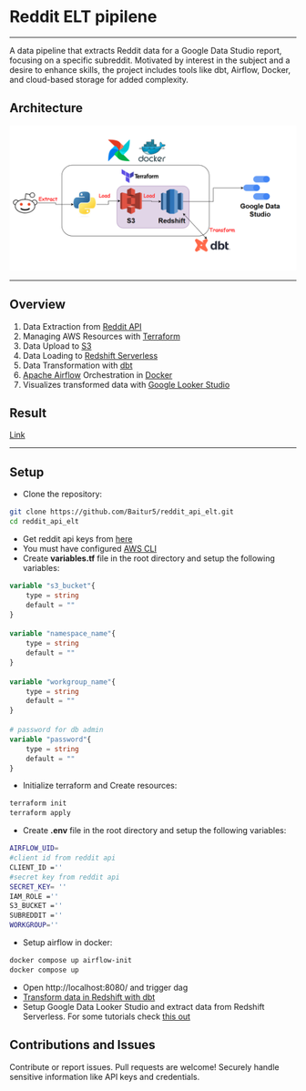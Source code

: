 
# Reddit ELT pipilene
------
A data pipeline that extracts Reddit data for a Google Data Studio report, focusing on a specific subreddit. Motivated by interest in the subject and a desire to enhance skills, the project includes tools like dbt, Airflow, Docker, and cloud-based storage for added complexity.

## Architecture
![architecture](./images/architecture.png)

------

## Overview 
1. Data Extraction from [Reddit API](https://www.reddit.com/dev/api/)
2. Managing AWS Resources with [Terraform](https://developer.hashicorp.com/terraform/intro)
3. Data Upload to [S3](https://aws.amazon.com/s3/)
4. Data Loading to [Redshift Serverless](https://aws.amazon.com/redshift/redshift-serverless/)
5. Data Transformation with [dbt](https://www.getdbt.com/)
6. [Apache Airflow](https://airflow.apache.org/) Orchestration in [Docker](https://www.docker.com/)
7. Visualizes transformed data with [Google Looker Studio](https://lookerstudio.google.com/)

## Result
[Link](https://lookerstudio.google.com/reporting/fdfc7645-fbee-47cc-a06f-25a40b2a61fa)



------
## Setup
- Clone the repository:
```bash
git clone https://github.com/Baitur5/reddit_api_elt.git
cd reddit_api_elt
```
- Get reddit api keys from [here](https://www.reddit.com/prefs/apps)
- You must have configured [AWS CLI](https://docs.aws.amazon.com/cli/latest/userguide/cli-chap-configure.html)
- Create **variables.tf** file in the root directory and setup the following variables:
```terraform
variable "s3_bucket"{
    type = string
    default = ""
}

variable "namespace_name"{
    type = string
    default = ""
}

variable "workgroup_name"{
    type = string
    default = ""
}

# password for db admin
variable "password"{
    type = string
    default = ""
}
```
- Initialize terraform and Create resources:
```bash
terraform init
terraform apply
```
- Create **.env** file in the root directory and setup the following variables:
```bash
AIRFLOW_UID=
#client id from reddit api
CLIENT_ID =''
#secret key from reddit api
SECRET_KEY= ''
IAM_ROLE =''
S3_BUCKET =''
SUBREDDIT =''
WORKGROUP=''
```
- Setup airflow in docker:
```bash
docker compose up airflow-init
docker compose up
```
- Open http://localhost:8080/ and trigger dag
- [Transform data in Redshift with dbt](https://www.getdbt.com/partners/redshift)
- Setup Google Data Looker Studio and extract data from Redshift Serverless. For some tutorials
check [this out](https://support.google.com/looker-studio/answer/6283323?hl=en)

## Contributions and Issues
Contribute or report issues. Pull requests are welcome! Securely handle sensitive information like API keys and credentials.
